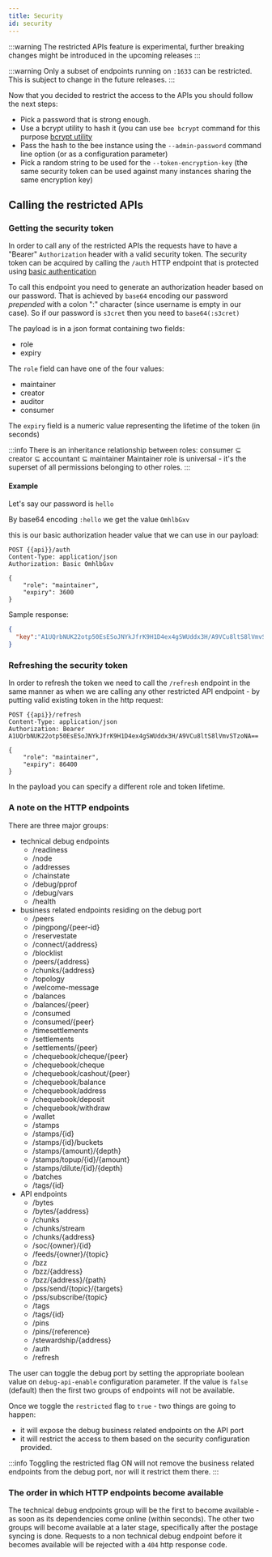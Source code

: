 ```yaml
---
title: Security
id: security
---
```


:::warning
The restricted APIs feature is experimental, further breaking changes might be introduced in the upcoming releases
:::

:::warning
Only a subset of endpoints running on `:1633` can be restricted. This is subject to change in the future releases.
:::

Now that you decided to restrict the access to the APIs you should follow the next steps:

* Pick a password that is strong enough.
* Use a bcrypt utility to hash it (you can use `bee bcrypt` command for this purpose [bcrypt utility](/docs/operate/working-with-bee/bcrypt)
* Pass the hash to the bee instance using the `--admin-password` command line option (or as a configuration parameter)
* Pick a random string to be used for the `--token-encryption-key` (the same security token can be used against many instances sharing the same encryption key)

## Calling the restricted APIs

### Getting the security token

In order to call any of the restricted APIs the requests have to have a "Bearer" `Authorization` header with a valid security token. The security token can be acquired by calling the `/auth` HTTP endpoint that is protected using [basic authentication](https://www.w3.org/Protocols/HTTP/1.0/spec.html#BasicAA)

To call this endpoint you need to generate an authorization header based on our password. That is achieved by `base64` encoding our password *prepended* with a colon ":" character (since username is empty in our case). So if our password is `s3cret` then you need to `base64(:s3cret)`

The payload is in a json format containing two fields:

* role
* expiry

The `role` field can have one of the four values:

* maintainer
* creator
* auditor
* consumer

The `expiry` field is a numeric value representing the lifetime of the token (in seconds)

:::info
There is an inheritance relationship between roles: consumer ⊆ creator ⊆ accountant ⊆ maintainer
Maintainer role is universal - it's the superset of all permissions belonging to other roles.
:::

#### Example

Let's say our password is `hello`

By base64 encoding `:hello` we get the value `OmhlbGxv`

this is our basic authorization header value that we can use in our payload:


```http
POST {{api}}/auth
Content-Type: application/json
Authorization: Basic OmhlbGxv

{
    "role": "maintainer",
    "expiry": 3600
}
```

Sample response:

```json
{
  "key":"A1UQrbNUK22otp50EsESoJNYkJfrK9H1D4ex4gSWUddx3H/A9VCu8ltS8lVmvSTzoNA=="
}
```

### Refreshing the security token

In order to refresh the token we need to call the `/refresh` endpoint in the same manner as when we are calling any other restricted API endpoint - by putting valid existing token in the http request:

```http
POST {{api}}/refresh
Content-Type: application/json
Authorization: Bearer A1UQrbNUK22otp50EsESoJNYkJfrK9H1D4ex4gSWUddx3H/A9VCu8ltS8lVmvSTzoNA==

{
    "role": "maintainer",
    "expiry": 86400
}
```

In the payload you can specify a different role and token lifetime.

### A note on the HTTP endpoints

There are three major groups:

* technical debug endpoints
  * /readiness
  * /node
  * /addresses
  * /chainstate
  * /debug/pprof
  * /debug/vars
  * /health
* business related endpoints residing on the debug port
  * /peers
  * /pingpong/{peer-id}
  * /reservestate
  * /connect/{address}
  * /blocklist
  * /peers/{address}
  * /chunks/{address}
  * /topology
  * /welcome-message
  * /balances
  * /balances/{peer}
  * /consumed
  * /consumed/{peer}
  * /timesettlements
  * /settlements
  * /settlements/{peer}
  * /chequebook/cheque/{peer}
  * /chequebook/cheque
  * /chequebook/cashout/{peer}
  * /chequebook/balance
  * /chequebook/address
  * /chequebook/deposit
  * /chequebook/withdraw
  * /wallet
  * /stamps
  * /stamps/{id}
  * /stamps/{id}/buckets
  * /stamps/{amount}/{depth}
  * /stamps/topup/{id}/{amount}
  * /stamps/dilute/{id}/{depth}
  * /batches
  * /tags/{id}
* API endpoints
  * /bytes
  * /bytes/{address}
  * /chunks
  * /chunks/stream
  * /chunks/{address}
  * /soc/{owner}/{id}
  * /feeds/{owner}/{topic}
  * /bzz
  * /bzz/{address}
  * /bzz/{address}/{path}
  * /pss/send/{topic}/{targets}
  * /pss/subscribe/{topic}
  * /tags
  * /tags/{id}
  * /pins
  * /pins/{reference}
  * /stewardship/{address}
  * /auth
  * /refresh

The user can toggle the debug port by setting the appropriate boolean value on `debug-api-enable` configuration parameter.
If the value is `false` (default) then the first two groups of endpoints will not be available.

Once we toggle the `restricted` flag to `true` - two things are going to happen:

* it will expose the debug business related endpoints on the API port
* it will restrict the access to them based on the security configuration provided.

:::info
Toggling the restricted flag ON will not remove the business related endpoints from the debug port, nor will it restrict them there.
:::

### The order in which HTTP endpoints become available

The technical debug endpoints group will be the first to become available - as soon as its dependencies come online (within seconds).
The other two groups will become available at a later stage, specifically after the postage syncing is done.
Requests to a non technical debug endpoint before it becomes available will be rejected with a `404` http response code.
